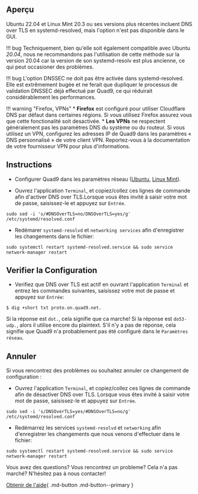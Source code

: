 ## Aperçu

Ubuntu 22.04 et Linux Mint 20.3 ou ses versions plus récentes incluent DNS over TLS en systemd-resolved, mais l'option n'est pas disponible dans le GUI.

!!! bug
    Techniquement, bien qu'elle soit également compatible avec Ubuntu *20.04*, nous ne recommandons pas l'utilisation de cette méthode sur la version 20.04 car la version de son systemd-resolv est plus ancienne, ce qui peut occasioner des problèmes.

!!! bug
    L'option DNSSEC ne doit pas être activée dans systemd-resolved. Elle est extrêmement bugée et ne ferait que dupliquer le processus de validation DNSSEC déjà effectué par Quad9, ce qui réduirait considérablement les performances.

!!! warning "Firefox, VPNs"
    * **Firefox** est configuré pour utiliser Cloudflare DNS par défaut dans certaines régions. Si vous utilisez Firefox assurez vous que cette fonctionalité soit desactivée.
    * **Les VPNs** ne respectent généralement pas les paramètres DNS du système ou du routeur. Si vous utilisez un VPN, configurez les adresses IP de Quad9 dans les paramètres « DNS personnalisé » de votre client VPN. Reportez-vous à la documentation de votre fournisseur VPN pour plus d'informations.

## Instructions

* Configurer Quad9 dans les paramètres réseau ([Ubuntu](editme), [Linux Mint](editme)).

* Ouvrez l'application `Terminal`, et copiez/collez ces lignes de commande afin d'activer DNS over TLS.Lorsque vous êtes invité à saisir votre mot de passe, saisissez-le et appuyez sur `Entrée`.

```
sudo sed -i 's/#DNSOverTLS=no/DNSOverTLS=yes/g' /etc/systemd/resolved.conf
```

* Redémarer `systemd-resolvd` et `networking services` afin d'enregistrer les changements dans le fichier:

```
sudo systemctl restart systemd-resolved.service && sudo service network-manager restart
```
## Verifier la Configuration

* Verifiez que DNS over TLS est actif en ouvrant l'application `Terminal` et entrez les commandes suivantes, saisissez votre mot de passe et appuyez sur `Entrée`:

```
$ dig +short txt proto.on.quad9.net.
```
Si la réponse est `dot.`, cela signifie que ca marche! Si la réponse est `do53-udp.`, alors il utilise encore du plaintext. S'il n'y a pas de réponse, cela signifie que Quad9 n'a probablement pas été configuré dans le `Paramètres réseau`.

## Annuler

Si vous rencontrez des problèmes ou souhaitez annuler ce changement de configuration :

* Ouvrez l'application `Terminal`, et copiez/collez ces lignes de commande afin de désactiver DNS over TLS. Lorsque vous êtes invité à saisir votre mot de passe, saisissez-le et appuyez sur `Entrée`.

```
sudo sed -i 's/DNSOverTLS=yes/#DNSOverTLS=no/g' /etc/systemd/resolved.conf
```

* Redémarrez les services `systemd-resolvd` et `networking` afin d'enregistrer les changements que nous venons d'effectuer dans le fichier:

```
sudo systemctl restart systemd-resolved.service && sudo service network-manager restart
```

Vous avez des questions? Vous rencontrez un probleme? Cela n'a pas marché? N'hésitez pas à nous contacter!

[Obtenir de l'aide](https://quad9.net/fr/support/contact){ .md-button .md-button--primary }
